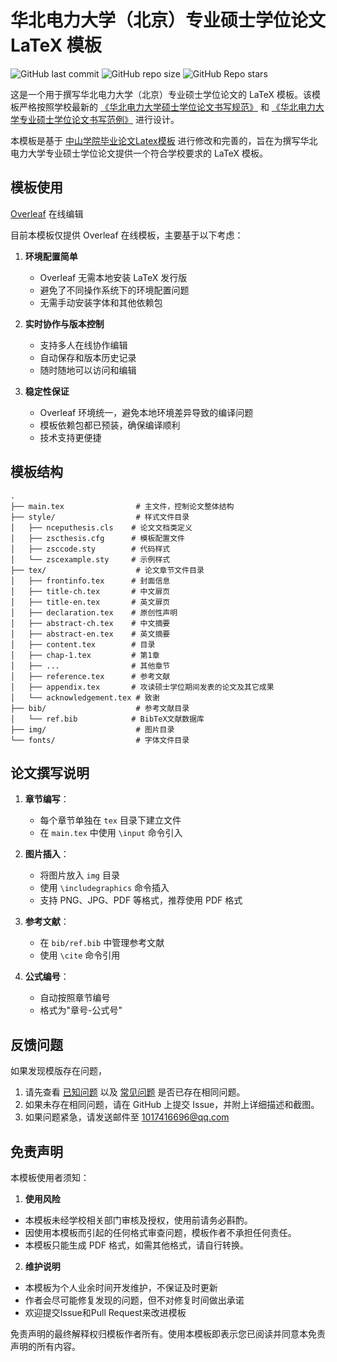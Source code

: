 # 华北电力大学（北京）专业硕士学位论文 LaTeX 模板

![GitHub last commit](https://img.shields.io/github/last-commit/1017416696/ncepu-pro-master-thesis)
![GitHub repo size](https://img.shields.io/github/repo-size/1017416696/ncepu-pro-master-thesis)
![GitHub Repo stars](https://img.shields.io/github/stars/1017416696/ncepu-pro-master-thesis)

这是一个用于撰写华北电力大学（北京）专业硕士学位论文的 LaTeX 模板。该模板严格按照学校最新的 [《华北电力大学硕士学位论文书写规范》](https://yjsy.ncepu.edu.cn/docs//2024-10/fdf479087edb4f54b9ebac87703079f6.doc) 和 [《华北电力大学专业硕士学位论文书写范例》](https://yjsy.ncepu.edu.cn/docs//2024-10/0bbce4267441432f876dce3fb45cda99.doc) 进行设计。

本模板是基于 [中山学院毕业论文Latex模板](https://gitee.com/yeyunxiaopan/zsc-cs-latex-thesis#2024-%E8%B0%83%E6%95%B4) 进行修改和完善的，旨在为撰写华北电力大学专业硕士学位论文提供一个符合学校要求的 LaTeX 模板。

## 模板使用

[Overleaf](https://www.overleaf.com/latex/templates/ncepu-pro-masters-thesis-template-unofficial-2024-hua-bei-dian-li-da-xue-zhuan-shuo-lun-wen-fei-guan-fang-mo-ban-2024/nhwbgkkzqyjg) 在线编辑

目前本模板仅提供 Overleaf 在线模板，主要基于以下考虑：

1. **环境配置简单**
   - Overleaf 无需本地安装 LaTeX 发行版
   - 避免了不同操作系统下的环境配置问题
   - 无需手动安装字体和其他依赖包

2. **实时协作与版本控制**
   - 支持多人在线协作编辑
   - 自动保存和版本历史记录
   - 随时随地可以访问和编辑

3. **稳定性保证**
   - Overleaf 环境统一，避免本地环境差异导致的编译问题
   - 模板依赖包都已预装，确保编译顺利
   - 技术支持更便捷


## 模板结构

```
.
├── main.tex                # 主文件，控制论文整体结构
├── style/                  # 样式文件目录
│   ├── nceputhesis.cls    # 论文文档类定义
│   ├── zscthesis.cfg      # 模板配置文件
│   ├── zsccode.sty        # 代码样式
│   └── zscexample.sty     # 示例样式
├── tex/                    # 论文章节文件目录
│   ├── frontinfo.tex      # 封面信息
│   ├── title-ch.tex       # 中文扉页
│   ├── title-en.tex       # 英文扉页
│   ├── declaration.tex    # 原创性声明
│   ├── abstract-ch.tex    # 中文摘要
│   ├── abstract-en.tex    # 英文摘要
│   ├── content.tex        # 目录
│   ├── chap-1.tex         # 第1章
│   ├── ...                # 其他章节
│   ├── reference.tex      # 参考文献
│   ├── appendix.tex       # 攻读硕士学位期间发表的论文及其它成果
│   └── acknowledgement.tex # 致谢
├── bib/                    # 参考文献目录
│   └── ref.bib            # BibTeX文献数据库
├── img/                    # 图片目录
└── fonts/                  # 字体文件目录
```

## 论文撰写说明

1. **章节编写**：
   - 每个章节单独在 `tex` 目录下建立文件
   - 在 `main.tex` 中使用 `\input` 命令引入

2. **图片插入**：
   - 将图片放入 `img` 目录
   - 使用 `\includegraphics` 命令插入
   - 支持 PNG、JPG、PDF 等格式，推荐使用 PDF 格式

3. **参考文献**：
   - 在 `bib/ref.bib` 中管理参考文献
   - 使用 `\cite` 命令引用

4. **公式编号**：
   - 自动按照章节编号
   - 格式为"章号-公式号"

## 反馈问题

如果发现模版存在问题，

1. 请先查看 [已知问题](https://github.com/1017416696/ncepu-pro-master-thesis/issues) 以及 [常见问题](https://github.com/1017416696/ncepu-pro-master-thesis/wiki/FAQ) 是否已存在相同问题。
2. 如果未存在相同问题，请在 GitHub 上提交 Issue，并附上详细描述和截图。
3. 如果问题紧急，请发送邮件至 1017416696@qq.com


## 免责声明 

本模板使用者须知：

1. **使用风险**

- 本模板未经学校相关部门审核及授权，使用前请务必斟酌。
- 因使用本模板而引起的任何格式审查问题，模板作者不承担任何责任。
- 本模板只能生成 PDF 格式，如需其他格式，请自行转换。


2. **维护说明**
- 本模板为个人业余时间开发维护，不保证及时更新
- 作者会尽可能修复发现的问题，但不对修复时间做出承诺
- 欢迎提交Issue和Pull Request来改进模板

免责声明的最终解释权归模板作者所有。使用本模板即表示您已阅读并同意本免责声明的所有内容。